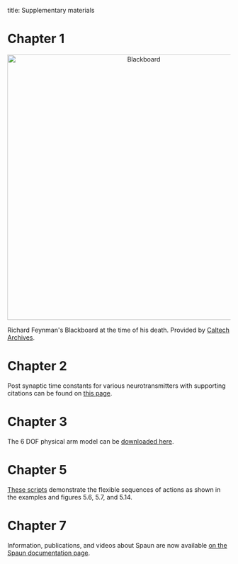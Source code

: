 title: Supplementary materials

Chapter 1
=========

<a href="http://archives-dc.library.caltech.edu/islandora/object/ct1%3A551"><center><img src="https://i.imgur.com/AQGOIDO.jpg" alt="Blackboard" width=600/></center></a>

Richard Feynman's Blackboard at the time of his death.
Provided by [Caltech Archives](http://archives.caltech.edu/).

Chapter 2
=========

Post synaptic time constants for various neurotransmitters
with supporting citations can be found on [this page](http://compneuro.uwaterloo.ca/research/constants-constraints/neurotransmitter-time-constants-pscs.html).

Chapter 3
=========

The 6 DOF physical arm model can be [downloaded here](http://compneuro.uwaterloo.ca/research/motor-control/6-muscle-3-link-arm-model.html).

Chapter 5
=========

[These scripts](http://models.nengo.ca/node/23) demonstrate
the flexible sequences of actions
as shown in the examples and figures 5.6, 5.7, and 5.14.

Chapter 7
=========

Information, publications, and videos about Spaun
are now available [on the Spaun documentation page](https://xchoo.github.io/spaun2.0).
